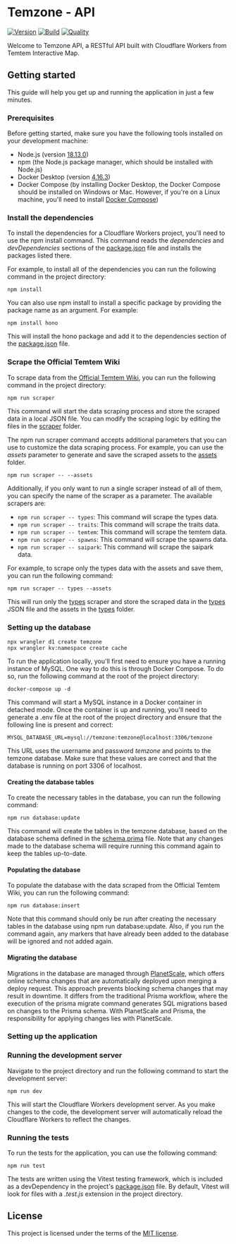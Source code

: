 # Temzone - API

[![Version](https://img.shields.io/github/package-json/v/Temtem-Interactive-Map/Temzone-API)](https://github.com/Temtem-Interactive-Map/Temzone-API)
[![Build](https://img.shields.io/github/actions/workflow/status/Temtem-Interactive-Map/Temzone-API/main.yml?branch=main)](https://github.com/Temtem-Interactive-Map/Temzone-API/actions/workflows/main.yml)
[![Quality](https://img.shields.io/codefactor/grade/github/Temtem-Interactive-Map/Temzone-API)](https://www.codefactor.io/repository/github/temtem-interactive-map/temzone-api)

Welcome to Temzone API, a RESTful API built with Cloudflare Workers from Temtem Interactive Map.

## Getting started

This guide will help you get up and running the application in just a few minutes.

### Prerequisites

Before getting started, make sure you have the following tools installed on your development machine:

- Node.js (version [18.13.0](https://nodejs.org/es/download))
- npm (the Node.js package manager, which should be installed with Node.js)
- Docker Desktop (version [4.16.3](https://docs.docker.com/get-docker))
- Docker Compose (by installing Docker Desktop, the Docker Compose should be installed on Windows or Mac. However, if you're on a Linux machine, you'll need to install [Docker Compose](https://docs.docker.com/compose/install))

### Install the dependencies

To install the dependencies for a Cloudflare Workers project, you'll need to use the npm install command. This command reads the _dependencies_ and _devDependencies_ sections of the [package.json](https://github.com/Temtem-Interactive-Map/Temzone-API/blob/main/package.json) file and installs the packages listed there.

For example, to install all of the dependencies you can run the following command in the project directory:

```
npm install
```

You can also use npm install to install a specific package by providing the package name as an argument. For example:

```
npm install hono
```

This will install the hono package and add it to the dependencies section of the [package.json](https://github.com/Temtem-Interactive-Map/Temzone-API/blob/main/package.json) file.

### Scrape the Official Temtem Wiki

To scrape data from the [Official Temtem Wiki](https://temtem.wiki.gg/wiki/Temtem_Wiki), you can run the following command in the project directory:

```
npm run scraper
```

This command will start the data scraping process and store the scraped data in a local JSON file. You can modify the scraping logic by editing the files in the [scraper](https://github.com/Temtem-Interactive-Map/Temzone-API/tree/main/scraper) folder.

The npm run scraper command accepts additional parameters that you can use to customize the data scraping process. For example, you can use the _assets_ parameter to generate and save the scraped assets to the [assets](https://github.com/Temtem-Interactive-Map/Temzone-API/tree/main/assets) folder.

```
npm run scraper -- --assets
```

Additionally, if you only want to run a single scraper instead of all of them, you can specify the name of the scraper as a parameter. The available scrapers are:

- `npm run scraper -- types`: This command will scrape the types data.
- `npm run scraper -- traits`: This command will scrape the traits data.
- `npm run scraper -- temtem`: This command will scrape the temtem data.
- `npm run scraper -- spawns`: This command will scrape the spawns data.
- `npm run scraper -- saipark`: This command will scrape the saipark data.

For example, to scrape only the types data with the assets and save them, you can run the following command:

```
npm run scraper -- types --assets
```

This will run only the [types](https://github.com/Temtem-Interactive-Map/Temzone-API/blob/main/scraper/types.js) scraper and store the scraped data in the [types](https://github.com/Temtem-Interactive-Map/Temzone-API/blob/main/database/types.json) JSON file and the assets in the [types](https://github.com/Temtem-Interactive-Map/Temzone-API/tree/main/assets/static/types) folder.

### Setting up the database

```
npx wrangler d1 create temzone
npx wrangler kv:namespace create cache
```

To run the application locally, you'll first need to ensure you have a running instance of MySQL. One way to do this is through Docker Compose. To do so, run the following command at the root of the project directory:

```
docker-compose up -d
```

This command will start a MySQL instance in a Docker container in detached mode. Once the container is up and running, you'll need to generate a .env file at the root of the project directory and ensure that the following line is present and correct:

```
MYSQL_DATABASE_URL=mysql://temzone:temzone@localhost:3306/temzone
```

This URL uses the username and password _temzone_ and points to the temzone database. Make sure that these values are correct and that the database is running on port 3306 of localhost.

#### Creating the database tables

To create the necessary tables in the database, you can run the following command:

```
npm run database:update
```

This command will create the tables in the temzone database, based on the database schema defined in the [schema.prima](https://github.com/Temtem-Interactive-Map/Temzone-API/tree/main/prisma/schema.prisma) file. Note that any changes made to the database schema will require running this command again to keep the tables up-to-date.

#### Populating the database

To populate the database with the data scraped from the Official Temtem Wiki, you can run the following command:

```
npm run database:insert
```

Note that this command should only be run after creating the necessary tables in the database using npm run database:update. Also, if you run the command again, any markers that have already been added to the database will be ignored and not added again.

#### Migrating the database

Migrations in the database are managed through [PlanetScale](https://planetscale.com), which offers online schema changes that are automatically deployed upon merging a deploy request. This approach prevents blocking schema changes that may result in downtime. It differs from the traditional Prisma workflow, where the execution of the prisma migrate command generates SQL migrations based on changes to the Prisma schema. With PlanetScale and Prisma, the responsibility for applying changes lies with PlanetScale.

### Setting up the application

### Running the development server

Navigate to the project directory and run the following command to start the development server:

```
npm run dev
```

This will start the Cloudflare Workers development server. As you make changes to the code, the development server will automatically reload the Cloudflare Workers to reflect the changes.

### Running the tests

To run the tests for the application, you can use the following command:

```
npm run test
```

The tests are written using the Vitest testing framework, which is included as a devDependency in the project's [package.json](https://github.com/Temtem-Interactive-Map/Temzone-API/blob/main/package.json) file. By default, Vitest will look for files with a _.test.js_ extension in the project directory.

## License

This project is licensed under the terms of the [MIT license](https://github.com/Temtem-Interactive-Map/Temzone-API/blob/main/LICENSE).
